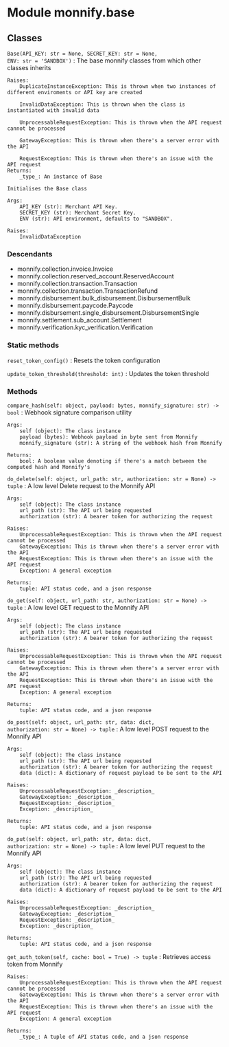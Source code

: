 Module monnify.base
===================

Classes
-------

`Base(API_KEY: str = None, SECRET_KEY: str = None, ENV: str = 'SANDBOX')`
:   The base monnify classes from which other classes inherits
    
    Raises:
        DuplicateInstanceException: This is thrown when two instances of different enviroments or API key are created
    
        InvalidDataException: This is thrown when the class is instantiated with invalid data
    
        UnprocessableRequestException: This is thrown when the API request cannot be processed
    
        GatewayException: This is thrown when there's a server error with the API
    
        RequestException: This is thrown when there's an issue with the API request
    Returns:
        _type_: An instance of Base
    
    Initialises the Base class
    
    Args:
        API_KEY (str): Merchant API Key.
        SECRET_KEY (str): Merchant Secret Key.
        ENV (str): API environment, defaults to "SANDBOX".
    
    Raises:
        InvalidDataException

### Descendants

* monnify.collection.invoice.Invoice
* monnify.collection.reserved_account.ReservedAccount
* monnify.collection.transaction.Transaction
* monnify.collection.transaction.TransactionRefund
* monnify.disbursement.bulk_disbursement.DisibursementBulk
* monnify.disbursement.paycode.Paycode
* monnify.disbursement.single_disbursement.DisbursementSingle
* monnify.settlement.sub_account.Settlement
* monnify.verification.kyc_verification.Verification

### Static methods

`reset_token_config()`
:   Resets the token configuration

`update_token_threshold(threshold: int)`
:   Updates the token threshold

### Methods

`compare_hash(self: object, payload: bytes, monnify_signature: str) ‑> bool`
:   Webhook signature comparison utility
    
    Args:
        self (object): The class instance
        payload (bytes): Webhook payload in byte sent from Monnify
        monnify_signature (str): A string of the webhook hash from Monnify
    
    Returns:
        bool: A boolean value denoting if there's a match between the computed hash and Monnify's

`do_delete(self: object, url_path: str, authorization: str = None) ‑> tuple`
:   A low level Delete request to the Monnify API
    
    Args:
        self (object): The class instance
        url_path (str): The API url being requested
        authorization (str): A bearer token for authorizing the request
    
    Raises:
        UnprocessableRequestException: This is thrown when the API request cannot be processed
        GatewayException: This is thrown when there's a server error with the API
        RequestException: This is thrown when there's an issue with the API request
        Exception: A general exception
    
    Returns:
        tuple: API status code, and a json response

`do_get(self: object, url_path: str, authorization: str = None) ‑> tuple`
:   A low level GET request to the Monnify API
    
    Args:
        self (object): The class instance
        url_path (str): The API url being requested
        authorization (str): A bearer token for authorizing the request
    
    Raises:
        UnprocessableRequestException: This is thrown when the API request cannot be processed
        GatewayException: This is thrown when there's a server error with the API
        RequestException: This is thrown when there's an issue with the API request
        Exception: A general exception
    
    Returns:
        tuple: API status code, and a json response

`do_post(self: object, url_path: str, data: dict, authorization: str = None) ‑> tuple`
:   A low level POST request to the Monnify API
    
    Args:
        self (object): The class instance
        url_path (str): The API url being requested
        authorization (str): A bearer token for authorizing the request
        data (dict): A dictionary of request payload to be sent to the API
    
    Raises:
        UnprocessableRequestException: _description_
        GatewayException: _description_
        RequestException: _description_
        Exception: _description_
    
    Returns:
        tuple: API status code, and a json response

`do_put(self: object, url_path: str, data: dict, authorization: str = None) ‑> tuple`
:   A low level PUT request to the Monnify API
    
    Args:
        self (object): The class instance
        url_path (str): The API url being requested
        authorization (str): A bearer token for authorizing the request
        data (dict): A dictionary of request payload to be sent to the API
    
    Raises:
        UnprocessableRequestException: _description_
        GatewayException: _description_
        RequestException: _description_
        Exception: _description_
    
    Returns:
        tuple: API status code, and a json response

`get_auth_token(self, cache: bool = True) ‑> tuple`
:   Retrieves access token from Monnify
    
    Raises:
        UnprocessableRequestException: This is thrown when the API request cannot be processed
        GatewayException: This is thrown when there's a server error with the API
        RequestException: This is thrown when there's an issue with the API request
        Exception: A general exception
    
    Returns:
        _type_: A tuple of API status code, and a json response